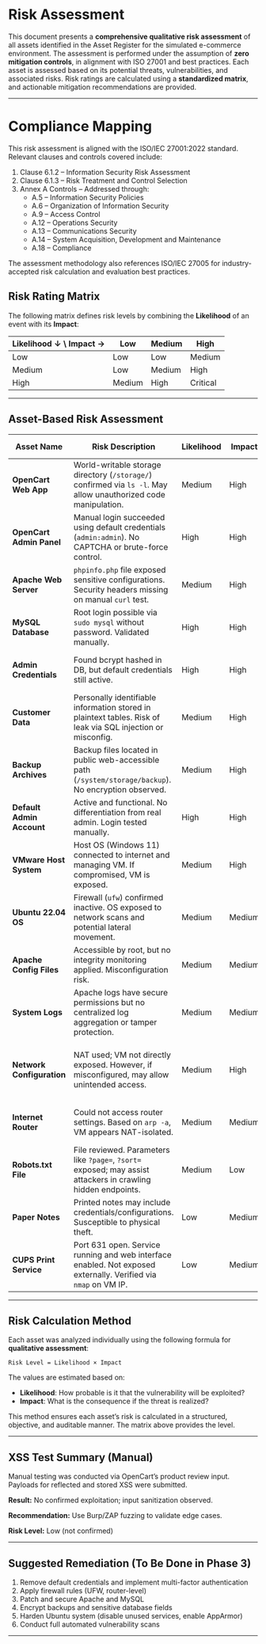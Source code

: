 # Risk Assessment

This document presents a **comprehensive qualitative risk assessment** of all assets identified in the Asset Register for the simulated e-commerce environment. The assessment is performed under the assumption of **zero mitigation controls**, in alignment with ISO 27001 and best practices. Each asset is assessed based on its potential threats, vulnerabilities, and associated risks. Risk ratings are calculated using a **standardized matrix**, and actionable mitigation recommendations are provided.

---
# Compliance Mapping

This risk assessment is aligned with the ISO/IEC 27001:2022 standard. Relevant clauses and controls covered include:
1. Clause 6.1.2 – Information Security Risk Assessment  
2. Clause 6.1.3 – Risk Treatment and Control Selection  
3. Annex A Controls – Addressed through:  
    - A.5 – Information Security Policies  
    - A.6 – Organization of Information Security  
    - A.9 – Access Control  
    - A.12 – Operations Security  
    - A.13 – Communications Security  
    - A.14 – System Acquisition, Development and Maintenance  
    - A.18 – Compliance  

The assessment methodology also references ISO/IEC 27005 for industry-accepted risk calculation and evaluation best practices.

## Risk Rating Matrix

The following matrix defines risk levels by combining the **Likelihood** of an event with its **Impact**:

| Likelihood ↓ \ Impact → | Low    | Medium | High     |
| ----------------------- | ------ | ------ | -------- |
| Low                     | Low    | Low    | Medium   |
| Medium                  | Low    | Medium | High     |
| High                    | Medium | High   | Critical |

---

## Asset-Based Risk Assessment

| Asset Name                | Risk Description                                                                                                | Likelihood | Impact | **Risk Level** | Recommendation                                                             |
| ------------------------- | --------------------------------------------------------------------------------------------------------------- | ---------- | ------ | -------------- | -------------------------------------------------------------------------- |
| **OpenCart Web App**      | World-writable storage directory (`/storage/`) confirmed via `ls -l`. May allow unauthorized code manipulation. | Medium     | High   | **High**       | Restrict permissions and relocate storage outside web root.                |
| **OpenCart Admin Panel**  | Manual login succeeded using default credentials (`admin:admin`). No CAPTCHA or brute-force control.            | High       | High   | **Critical**   | Enforce unique, strong credentials; disable default account.               |
| **Apache Web Server**     | `phpinfo.php` file exposed sensitive configurations. Security headers missing on manual `curl` test.            | Medium     | High   | **High**       | Configure HTTP headers.                              |
| **MySQL Database**        | Root login possible via `sudo mysql` without password. Validated manually.                                      | High       | High   | **Critical**   | Enforce password for root user, disable remote root login.                 |
| **Admin Credentials**     | Found bcrypt hashed in DB, but default credentials still active.                                                | High       | High   | **Critical**   | Replace defaults, enforce password policy, monitor auth logs.              |
| **Customer Data**         | Personally identifiable information stored in plaintext tables. Risk of leak via SQL injection or misconfig.    | Medium     | High   | **High**       | Apply encryption and access logging; implement data minimization.          |
| **Backup Archives**       | Backup files located in public web-accessible path (`/system/storage/backup`). No encryption observed.          | Medium     | High   | **High**       | Move to secured directory; encrypt archives; restrict access.              |
| **Default Admin Account** | Active and functional. No differentiation from real admin. Login tested manually.                               | High       | High   | **Critical**   | Disable or replace with role-based user accounts.                          |
| **VMware Host System**    | Host OS (Windows 11) connected to internet and managing VM. If compromised, VM is exposed.                      | Medium     | High   | **High**       | Keep host OS patched; isolate lab network; disable shared folders.         |
| **Ubuntu 22.04 OS**       | Firewall (`ufw`) confirmed inactive. OS exposed to network scans and potential lateral movement.                | Medium     | Medium | **Medium**     | Enable UFW or implement iptables rules.                                    |
| **Apache Config Files**   | Accessible by root, but no integrity monitoring applied. Misconfiguration risk.                                 | Medium     | Medium | **Medium**     | Audit file changes and restrict editing to root only.                      |
| **System Logs**           | Apache logs have secure permissions but no centralized log aggregation or tamper protection.                    | Medium     | Medium | **Medium**     | Forward logs securely or make log files immutable.                         |
| **Network Configuration** | NAT used; VM not directly exposed. However, if misconfigured, may allow unintended access.                      | Medium     | High   | **High**       | Confirm router/VM NAT isolation. Periodically audit exposure using `nmap`. |
| **Internet Router**       | Could not access router settings. Based on `arp -a`, VM appears NAT-isolated.                                   | Medium     | Medium | **Medium**     | Periodically check router for port forwarding or DMZ configs.              |
| **Robots.txt File**       | File reviewed. Parameters like `?page=`, `?sort=` exposed; may assist attackers in crawling hidden endpoints.   | Medium     | Low    | **Low**        | Remove sensitive endpoint references from `robots.txt`.                    |
| **Paper Notes**           | Printed notes may include credentials/configurations. Susceptible to physical theft.                            | Low        | Medium | **Medium**     | Store securely or digitize and encrypt.                                    |
| **CUPS Print Service**    | Port 631 open. Service running and web interface enabled. Not exposed externally. Verified via `nmap` on VM IP. | Low        | Medium | **Medium**     | Disable if unused; ensure service not exposed externally.                  |

---

## Risk Calculation Method

Each asset was analyzed individually using the following formula for **qualitative assessment**:

```
Risk Level = Likelihood × Impact
```

The values are estimated based on:

* **Likelihood**: How probable is it that the vulnerability will be exploited?
* **Impact**: What is the consequence if the threat is realized?

This method ensures each asset’s risk is calculated in a structured, objective, and auditable manner. The matrix above provides the level.

---

## XSS Test Summary (Manual)

Manual testing was conducted via OpenCart’s product review input. Payloads for reflected and stored XSS were submitted.

**Result:** No confirmed exploitation; input sanitization observed.

**Recommendation:** Use Burp/ZAP fuzzing to validate edge cases.

**Risk Level:** Low (not confirmed)

---

## Suggested Remediation (To Be Done in Phase 3)

1. Remove default credentials and implement multi-factor authentication
2. Apply firewall rules (UFW, router-level)
3. Patch and secure Apache and MySQL
4. Encrypt backups and sensitive database fields
5. Harden Ubuntu system (disable unused services, enable AppArmor)
6. Conduct full automated vulnerability scans

---
